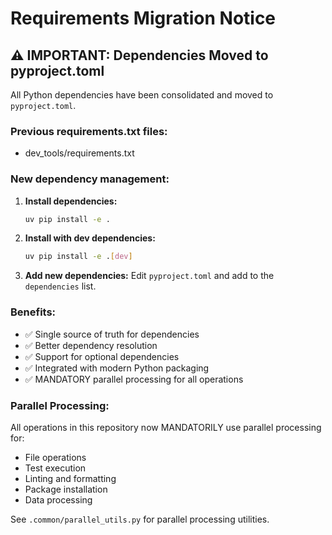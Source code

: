 # Requirements Migration Notice

## ⚠️ IMPORTANT: Dependencies Moved to pyproject.toml

All Python dependencies have been consolidated and moved to `pyproject.toml`.

### Previous requirements.txt files:
- dev_tools/requirements.txt

### New dependency management:

1. **Install dependencies:**
   ```bash
   uv pip install -e .
   ```

2. **Install with dev dependencies:**
   ```bash
   uv pip install -e .[dev]
   ```

3. **Add new dependencies:**
   Edit `pyproject.toml` and add to the `dependencies` list.

### Benefits:
- ✅ Single source of truth for dependencies
- ✅ Better dependency resolution
- ✅ Support for optional dependencies
- ✅ Integrated with modern Python packaging
- ✅ MANDATORY parallel processing for all operations

### Parallel Processing:
All operations in this repository now MANDATORILY use parallel processing for:
- File operations
- Test execution
- Linting and formatting
- Package installation
- Data processing

See `.common/parallel_utils.py` for parallel processing utilities.
